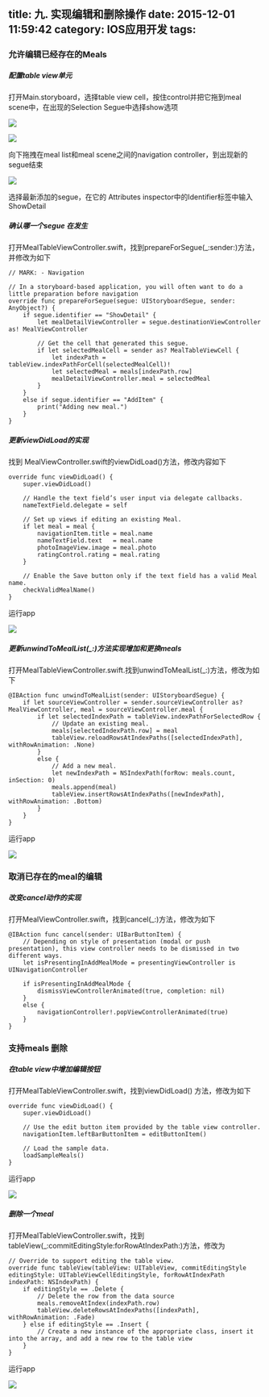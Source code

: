title: 九. 实现编辑和删除操作
date: 2015-12-01 11:59:42
category:  IOS应用开发
tags:
---

### 允许编辑已经存在的Meals

##### 配置table view单元

打开Main.storyboard，选择table view cell，按住control并把它拖到meal scene中，在出现的Selection Segue中选择show选项

![](/images/9-1.png)

![](/images/9-2.png)

向下拖拽在meal list和meal scene之间的navigation controller，到出现新的segue结束

![](/images/9-3.png)

选择最新添加的segue，在它的 Attributes inspector中的Identifier标签中输入ShowDetail

##### 确认哪一个segue 在发生

打开MealTableViewController.swift，找到prepareForSegue(\_:sender:)方法，并修改为如下
```
// MARK: - Navigation

// In a storyboard-based application, you will often want to do a little preparation before navigation
override func prepareForSegue(segue: UIStoryboardSegue, sender: AnyObject?) {
    if segue.identifier == "ShowDetail" {
        let mealDetailViewController = segue.destinationViewController as! MealViewController

        // Get the cell that generated this segue.
        if let selectedMealCell = sender as? MealTableViewCell {
            let indexPath = tableView.indexPathForCell(selectedMealCell)!
            let selectedMeal = meals[indexPath.row]
            mealDetailViewController.meal = selectedMeal
        }
    }
    else if segue.identifier == "AddItem" {
        print("Adding new meal.")
    }
}
```

##### 更新viewDidLoad的实现

找到 MealViewController.swift的viewDidLoad()方法，修改内容如下
```
override func viewDidLoad() {
    super.viewDidLoad()

    // Handle the text field’s user input via delegate callbacks.
    nameTextField.delegate = self

    // Set up views if editing an existing Meal.
    if let meal = meal {
        navigationItem.title = meal.name
        nameTextField.text   = meal.name
        photoImageView.image = meal.photo
        ratingControl.rating = meal.rating
    }

    // Enable the Save button only if the text field has a valid Meal name.
    checkValidMealName()
}
```

运行app


![](/images/9-4.png)

##### 更新unwindToMealList(\_:)方法实现增加和更换meals

打开MealTableViewController.swift.找到unwindToMealList(\_:)方法，修改为如下
```
@IBAction func unwindToMealList(sender: UIStoryboardSegue) {
    if let sourceViewController = sender.sourceViewController as? MealViewController, meal = sourceViewController.meal {
        if let selectedIndexPath = tableView.indexPathForSelectedRow {
            // Update an existing meal.
            meals[selectedIndexPath.row] = meal
            tableView.reloadRowsAtIndexPaths([selectedIndexPath], withRowAnimation: .None)
        }
        else {
            // Add a new meal.
            let newIndexPath = NSIndexPath(forRow: meals.count, inSection: 0)
            meals.append(meal)
            tableView.insertRowsAtIndexPaths([newIndexPath], withRowAnimation: .Bottom)
        }
    }
}
```

运行app

![](/images/9-5.png)

### 取消已存在的meal的编辑

##### 改变cancel动作的实现

打开MealViewController.swift，找到cancel(\_:)方法，修改为如下
```
@IBAction func cancel(sender: UIBarButtonItem) {
    // Depending on style of presentation (modal or push presentation), this view controller needs to be dismissed in two different ways.
    let isPresentingInAddMealMode = presentingViewController is UINavigationController

    if isPresentingInAddMealMode {
        dismissViewControllerAnimated(true, completion: nil)
    }
    else {
        navigationController!.popViewControllerAnimated(true)
    }
}
```

### 支持meals 删除

##### 在table view中增加编辑按钮

打开MealTableViewController.swift，找到viewDidLoad() 方法，修改为如下
```
override func viewDidLoad() {
    super.viewDidLoad()

    // Use the edit button item provided by the table view controller.
    navigationItem.leftBarButtonItem = editButtonItem()

    // Load the sample data.
    loadSampleMeals()
}
```
运行app

![](/images/9-6.png)

##### 删除一个meal

打开MealTableViewController.swift，找到tableView(\_:commitEditingStyle:forRowAtIndexPath:)方法，修改为
```
// Override to support editing the table view.
override func tableView(tableView: UITableView, commitEditingStyle editingStyle: UITableViewCellEditingStyle, forRowAtIndexPath indexPath: NSIndexPath) {
    if editingStyle == .Delete {
        // Delete the row from the data source
        meals.removeAtIndex(indexPath.row)
        tableView.deleteRowsAtIndexPaths([indexPath], withRowAnimation: .Fade)
    } else if editingStyle == .Insert {
        // Create a new instance of the appropriate class, insert it into the array, and add a new row to the table view
    }
}
```
运行app

![](/images/9-7.png)
